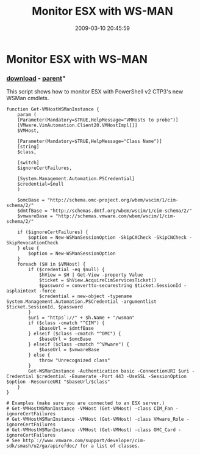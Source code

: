 ﻿---
pid:            928
parent:         903
children:       
poster:         Carter Shanklin
title:          Monitor ESX with WS-MAN
date:           2009-03-10 20:45:59
format:         posh
---

# Monitor ESX with WS-MAN

### [download](928.ps1) - [parent](903.md)"

This script shows how to monitor ESX with PowerShell v2 CTP3's new WSMan cmdlets.

```posh
function Get-VMHostWSManInstance {
	param (
	[Parameter(Mandatory=$TRUE,HelpMessage="VMHosts to probe")]
	[VMware.VimAutomation.Client20.VMHostImpl[]]
	$VMHost,

	[Parameter(Mandatory=$TRUE,HelpMessage="Class Name")]
	[string]
	$class,

	[switch]
	$ignoreCertFailures,

	[System.Management.Automation.PSCredential]
	$credential=$null
	)

	$omcBase = "http://schema.omc-project.org/wbem/wscim/1/cim-schema/2/"
	$dmtfBase = "http://schemas.dmtf.org/wbem/wscim/1/cim-schema/2/"
	$vmwareBase = "http://schemas.vmware.com/wbem/wscim/1/cim-schema/2/"

	if ($ignoreCertFailures) {
		$option = New-WSManSessionOption -SkipCACheck -SkipCNCheck -SkipRevocationCheck
	} else {
		$option = New-WSManSessionOption
	}
	foreach ($H in $VMHost) {
		if ($credential -eq $null) {
			$hView = $H | Get-View -property Value
			$ticket = $hView.AcquireCimServicesTicket()
			$password = convertto-securestring $ticket.SessionId -asplaintext -force
			$credential = new-object -typename System.Management.Automation.PSCredential -argumentlist $ticket.SessionId, $password
		}
		$uri = "https`://" + $h.Name + "/wsman"
		if ($class -cmatch "^CIM") {
			$baseUrl = $dmtfBase
		} elseif ($class -cmatch "^OMC") {
			$baseUrl = $omcBase
		} elseif ($class -cmatch "^VMware") {
			$baseUrl = $vmwareBase
		} else {
			throw "Unrecognized class"
		}
		Get-WSManInstance -Authentication basic -ConnectionURI $uri -Credential $credential -Enumerate -Port 443 -UseSSL -SessionOption $option -ResourceURI "$baseUrl/$class"
	}
}

# Examples (make sure you are connected to an ESX server.)
# Get-VMHostWSManInstance -VMHost (Get-VMHost) -class CIM_Fan -ignoreCertFailures
# Get-VMHostWSManInstance -VMHost (Get-VMHost) -class VMware_Role -ignoreCertFailures
# Get-VMHostWSManInstance -VMHost (Get-VMHost) -class OMC_Card -ignoreCertFailures
# See http`://www.vmware.com/support/developer/cim-sdk/smash/u2/ga/apirefdoc/ for a list of classes.
```

